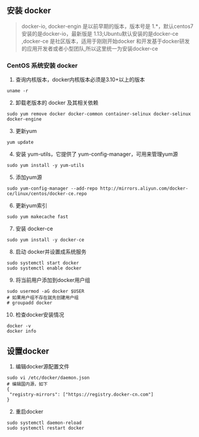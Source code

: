 ## 安装 docker

> docker-io, docker-engin 是以前早期的版本，版本号是 1.*，默认centos7 安装的是docker-io，最新版是 1.13;Ubuntu默认安装的是docker-ce
,docker-ce 是社区版本，适用于刚刚开始docker 和开发基于docker研发的应用开发者或者小型团队,所以这里统一为安装docker-ce

### CentOS 系统安装 docker
1. 查询内核版本，docker内核版本必须是3.10+以上的版本
```
uname -r
```

2. 卸载老版本的 docker 及其相关依赖
```
sudo yum remove docker docker-common container-selinux docker-selinux docker-engine
```

3. 更新yum
```
yum update
```

4. 安装 yum-utils，它提供了 yum-config-manager，可用来管理yum源
```
sudo yum install -y yum-utils
```

5. 添加yum源
```
sudo yum-config-manager --add-repo http://mirrors.aliyun.com/docker-ce/linux/centos/docker-ce.repo
```

6. 更新yum索引
```
sudo yum makecache fast
```

7. 安装 docker-ce
```
sudo yum install -y docker-ce
```

8. 启动 docker并设置成系统服务
```
sudo systemctl start docker
sudo systemctl enable docker
```

9. 将当前用户添加到docker用户组
```
sudo usermod -aG docker $USER
# 如果用户组不存在就先创建用户组
# groupadd docker
```

10. 检查docker安装情况
```
docker -v
docker info
```

## 设置docker
1. 编辑docker源配置文件
```
sudo vi /etc/docker/daemon.json
# 编辑国内源，如下
{
 "registry-mirrors": ["https://registry.docker-cn.com"]
}
```

2. 重启docker
```
sudo systemctl daemon-reload 
sudo systemctl restart docker
```

